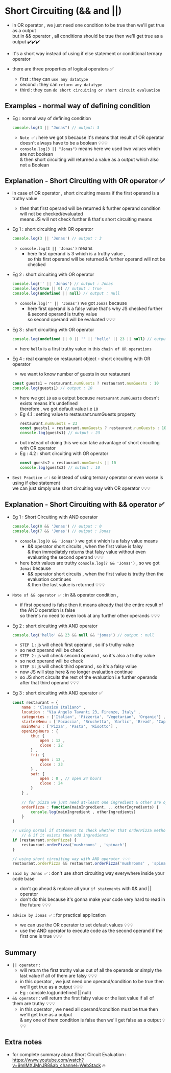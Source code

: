 # Short Circuiting (&& and ||)

- in OR operator , we just need one condition to be true then we'll get true as a output <br>
    but in && operator , all conditions should be true then we'll get true as a output ✔️✔️✔️

- It's a short way instead of using if else statement or conditional ternary operator 

- there are three properties of logical operators ✅
    - first : they can `use any datatype`
    - second : they can `return any datatype`
    - third : they can `do short circuiting or short circuit evaluation` 

## Examples - normal way of defining condition

- Eg : normal way of defining condition 
    ```js
    console.log(3 || "Jonas") // output: 3
    ```
    - `Note ✅` : here we got `3` because it's means that result of OR operator doesn't always have to be a boolean 💡💡💡
    - `console.log(3 || "Jonas")` means here we used two values which are not boolean <br> 
        & then short circuiting will returned a value as a output which also not a Boolean 

## Explanation - Short Circuiting with OR operator ✅

- in case of OR operator , short circuiting means if the first operand is a truthy value 
    - then that first operand will be returned & further operand condition will not be checked/evaluated <br>
        means JS will not check further & that's short circuiting means 

- Eg 1 : short circuiting with OR operator
    ```js
    console.log(3 || 'Jonas') // output : 3
    ```
    - `console.log(3 || 'Jonas')` means 
        - here first operand is 3 which is a truthy value , <br>
            so this first operand will be returned & further operand will not be checked 

- Eg 2 : short circuiting with OR operator 
    ```js
    console.log('' || 'Jonas') // output : Jonas
    console.log(true || 0) // output : true
    console.log(undefined || null) // output : null
    ```
    - `console.log('' || 'Jonas')` we got `Jonas` because 
        - here first operand is a falsy value that's why JS checked further & second operand is truthy value <br>
            so second operand will be evaluated 💡💡💡

- Eg 3 : short circuiting with OR operator
    ```js
    console.log(undefined || 0 || '' || 'hello' || 23 || null) // output : hello
    ```
    - here `hello` is a first truthy value in this `chain of OR operations`

- Eg 4 : real example on restaurant object - short circuiting with OR operator
    - we want to know number of guests in our restaurant
    ```js   
    const guests1 = restaurant.numGuests ? restaurant.numGuests : 10
    console.log(guests1) // output : 10
    ```
    - here we got `10` as a output because `restaurant.numGuests` doesn't exists means it's undefined <br>
        therefore , we got default value i.e `10`
    - Eg 4.1 : setting value to restaurant.numGuests property
        ```js
        restaurant.numGuests = 23
        const guests1 = restaurant.numGuests ? restaurant.numGuests : 10
        console.log(guests1) // output : 23
        ```
    - but instead of doing this we can take advantage of short circuiting with OR operator
    - Eg : 4.2 : short circuiting with OR operator 
        ```js
        const guests2 = restaurant.numGuests || 10
        console.log(guests2) // output : 10
        ```

- `Best Practice ✅` : so instead of using ternary operator or even worse is using if else statement <br>
    we can just simply use short circuiting way with OR operator 💡💡💡

## Explanation - Short Circuiting with && operator ✅

- Eg 1 : Short Circuiting with AND operator
    ```js
    console.log(0 && 'Jonas') // output : 0
    console.log(7 && 'Jonas') // output : Jonas
    ```
    - `console.log(0 && 'Jonas')` we got `0` which is a falsy value means 
        - && operator short circuits , when the first value is falsy <br>
            & then immediately returns that falsy value without even evaluating the second operand 💡💡💡
    - here both values are truthy `console.log(7 && 'Jonas')` , so we got `Jonas` because 
        - && operator short circuits , when the first value is truthy then the evaluation continues <br>
            & then the last value is returned 💡💡💡

- `Note of && operator ✅` : in && operator condition , 
    - if first operand is false then it means already that the entire result of the AND operation is false <br>
        so there's no need to even look at any further other operands 💡💡💡

- Eg 2 : short circuiting with AND operator 
    ```js
    console.log('hello' && 23 && null && 'jonas') // output : null
    ```
    - `STEP 1` : js will check first operand , so it's truthy value 
    - so next operand will be check
    - `STEP 2` : js will check second operand , so it's also a truthy value 
    - so next operand will be check
    - `STEP 3` : js will check third operand , so it's a falsy value 
    - now JS will stop here & no longer evaluation continue 
    - so JS short circuits the rest of the evaluation i.e further operands after that third operand 💡💡💡

- Eg 3 : short circuiting with AND operator ✅
    ```js
    const restaurant = {
        name : "Classico Italiano" ,
        location : "Via Angelo Tavanti 23, Firenze, Italy" ,
        categories : ['Italian', 'Pizzeria', 'Vegetarian', 'Organic'] ,
        starterMenu : ['Focaccia', 'Bruchetta', 'Garlic', 'Bread', 'Caprese Salad'] ,
        mainMenu : ['Pizza', 'Pasta', 'Risotto'] ,
        openingHours : {
            thu: {
                open : 12 , 
                close : 22
            } , 
            fri: {
                open : 12 , 
                close : 23
            } , 
            sat: {
                open : 0 , // open 24 hours 
                close : 24
            } 
        } ,
        
        // for pizza we just need at-least one ingredient & other are optional
        orderPizza : function(mainIngredient, ...otherIngredients) {
            console.log(mainIngredient , otherIngredients)
        } 
    }

    // using normal if statement to check whether that orderPizza method exists inside the object or not 
        // & if it exists then add ingredients
    if (restaurant.orderPizza) {
        restaurant.orderPizza('mushrooms' , 'spinach')
    }

    // using short circuiting way with AND operator 💡💡💡
    restaurant.orderPizza && restaurant.orderPizza('mushrooms' , 'spinach') 
    ``` 

- `said by Jonas ✅` : don't use short circuiting way everywhere inside your code base
    - don't go ahead & replace all your `if statements` with && and || operator
    - don't do this because it's gonna make your code very hard to read in the future 💡💡💡

- `advice by Jonas ✅` : for practical application
    - we can use the OR operator to set default values 💡💡💡
    - use the AND operator to execute code as the second operand if the first one is true 💡💡💡

## Summary

- `|| operator` : 
    - will return the first truthy value out of all the operands or simply the last value if all of them are falsy 💡💡💡
    - in this operator , we just need one operand/condition to be true then we'll get true as a output 💡💡💡
    - Eg : console.log(undefined || null)
- `&& operator` : will return the first falsy value or the last value if all of them are truthy 💡💡💡
    - in this operator , we need all operand/condition must be true then we'll get true as a output <br>
        & any one of them condition is false then we'll get false as a output 💡💡💡

## Extra notes

- for complete summary about Short Circuit Evaluation : https://www.youtube.com/watch?v=9mlMXJMnJR8&ab_channel=WebStack 🔥
